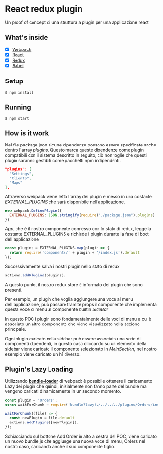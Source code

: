 # React redux plugin

Un proof of concept di una struttura a plugin per una applicazione react

## What's inside

- [x] [Webpack](https://webpack.github.io)
- [x] [React](https://facebook.github.io/react/)
- [x] [Redux](https://github.com/reactjs/redux)
- [x] [Babel](https://babeljs.io/)

## Setup

```
$ npm install
```

## Running

```
$ npm start
```

## How is it work

Nel file package.json alcune dipendenze possono essere specificate anche dentro l'array *plugins*. Questo marca queste dipendenze come plugin compatibili con il sistema descritto in seguito, ciò non toglie che questi plugin saranno gestibili come pacchetti npm indipendenti.

```json
"plugins": [
  "Settings",
  "Clients",
  "Maps"
],
```
Attraverso webpack viene letto l'array dei plugin e messo in una costante *EXTERNAL_PLUGINS* che sarà disponibile nell'applicazione.

```javascript
new webpack.DefinePlugin({
  EXTERNAL_PLUGINS: JSON.stringify(require("./package.json").plugins)
})
```

*App*, che è il nostro componente connesso con lo stato di redux, legge la costante EXTERNAL_PLUGINS e richiede i plugin durante la fase di boot dell'applicazione
```javascript
const plugins = EXTERNAL_PLUGINS.map(plugin => {
  return require('components/' + plugin + '/index.js').default
});
```
Successivamente salva i nostri plugin nello stato di redux
```javascript
actions.addPlugins(plugins);
```
A questo punto, il nostro redux store è informato dei plugin che sono presenti.

Per esempio, un plugin che voglia aggiungere una voce al menu dell'applicazione, può passare tramite props il componente che implementa questa voce di menu al componente builtin *SideBar*

In questo POC i plugin sono fondamentalmente delle voci di menu a cui è associato un altro
componente che viene visualizzato nella sezione principale.

Ogni plugin caricato nella sidebar può essere associato una serie di componenti dipendenti, in questo caso cliccando su un elemento della sidebar viene caricato il componente selezionato in *MainSection*, nel nostro esempio viene caricato un h1 diverso.

## Plugin's Lazy Loading

Utilizzando [**bundle-loader**](https://github.com/webpack/bundle-loader) di webpack è possibile ottenere il caricamento Lazy dei plugin che quindi, inizialmente non fanno parte del bundle ma vengono caricati dinamicamente in un secondo momento.

```javascript
const plugin = 'Orders';
const waitForChunk = require('bundle?lazy!./../../../plugins/Orders/index.js')

waitForChunk((file) => {
  const newPlugin = file.default
  actions.addPlugins([newPlugin]);
});
```

Schiacciando sul bottone Add Order in alto a destra del POC, viene caricato un nuovo bundle js che aggiunge una nuova voce di menu, Orders nel nostro caso, caricando anche il suo componente figlio.
